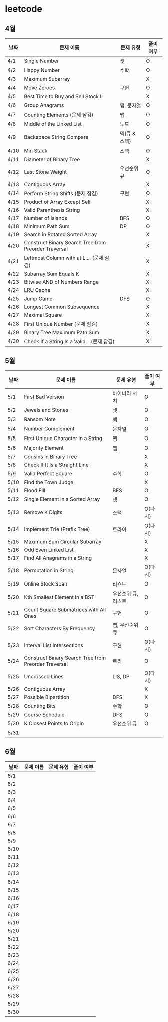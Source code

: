 # leetcode
## 4월

| 날짜 | 문제 이름 | 문제 유형 | 풀이 여부 |
| ---- | --------- | --------- | --------- |
| 4/1  |Single Number| 셋 | O |
| 4/2  |Happy Number| 수학 | O |
| 4/3  |Maximum Subarray|           | X |
| 4/4  |Move Zeroes| 구현 | O |
| 4/5  |Best Time to Buy and Sell Stock II|           | X |
| 4/6  |Group Anagrams| 맵, 문자열 | O |
| 4/7  |Counting Elements (문제 잠김)| 맵 | O |
| 4/8  |Middle of the Linked List| 노드 | O |
| 4/9  |Backspace String Compare| 덱(큐 & 스택) | O |
| 4/10  |Min Stack| 스택 | O |
| 4/11  |Diameter of Binary Tree|           | X |
| 4/12  |Last Stone Weight| 우선순위 큐 | O |
| 4/13  |Contiguous Array|  | X |
| 4/14  |Perform String Shifts (문제 잠김)| 구현 | O |
| 4/15  |Product of Array Except Self|           | X |
| 4/16  |Valid Parenthesis String|           | X |
| 4/17  |Number of Islands| BFS | O |
| 4/18  |Minimum Path Sum| DP | O |
| 4/19  |Search in Rotated Sorted Array|           | X |
| 4/20  |Construct Binary Search Tree from Preorder Traversal|           | X |
| 4/21  |Leftmost Column with at L.... (문제 잠김)|           | X |
| 4/22  |Subarray Sum Equals K|           | X |
| 4/23  |Bitwise AND of Numbers Range|           | X |
| 4/24  |LRU Cache|           | X |
| 4/25  |Jump Game| DFS | O |
| 4/26  |Longest Common Subsequence|           | X |
| 4/27  |Maximal Square|           | X |
| 4/28  |First Unique Number (문제 잠김)|           | X |
| 4/29  |Binary Tree Maximum Path Sum|           | X |
| 4/30  |Check If a String Is a Valid... (문제 잠김)|           | X |

## 5월

| 날짜 | 문제 이름 | 문제 유형 | 풀이 여부 |
| ---- | ---- | --------- | --------- |
| 5/1  |First Bad Version| 바이너리 서치 | O |
| 5/2  |Jewels and Stones| 셋 | O |
| 5/3  |Ransom Note| 맵 | O |
| 5/4  |Number Complement| 문자열 | O |
| 5/5  |First Unique Character in a String| 맵 | O |
| 5/6  |Majority Element| 맵 | O |
| 5/7  |Cousins in Binary Tree|  | X |
| 5/8  |Check If It Is a Straight Line|           | X |
| 5/9  |Valid Perfect Square| 수학 | O |
| 5/10  |Find the Town Judge|  | X |
| 5/11  |Flood Fill| BFS | O |
| 5/12  |Single Element in a Sorted Array| 셋 | O |
| 5/13  |Remove K Digits| 스택 | O(다시) |
| 5/14  |Implement Trie (Prefix Tree)| 트라이 | O(다시) |
| 5/15  |Maximum Sum Circular Subarray|           | X |
| 5/16  |Odd Even Linked List|           | X |
| 5/17  |Find All Anagrams in a String|           | X |
| 5/18  |Permutation in String| 문자열 | O(다시) |
| 5/19  |Online Stock Span| 리스트 | O |
| 5/20  |Kth Smallest Element in a BST| 우선순위 큐, 리스트 | O |
| 5/21  |Count Square Submatrices with All Ones| 구현 | O |
| 5/22  |Sort Characters By Frequency| 맵, 우선순위 큐 | O |
| 5/23  |Interval List Intersections| 구현 | O(다시) |
| 5/24  |Construct Binary Search Tree from Preorder Traversal| 트리 | O |
| 5/25  |Uncrossed Lines| LIS, DP | O(다시) |
| 5/26  |Contiguous Array|           | X |
| 5/27  |Possible Bipartition| DFS | X |
| 5/28  |Counting Bits| 수학 | O |
| 5/29  |Course Schedule| DFS | O |
| 5/30  |K Closest Points to Origin| 우선순위 큐 | O |
| 5/31  ||           |           |

## 6월

| 날짜 | 문제 이름 | 문제 유형 | 풀이 여부 |
| ---- | --------- | --------- | --------- |
| 6/1  |           |           |           |
| 6/2  |           |           |           |
| 6/3  |           |           |           |
| 6/4  |           |           |           |
| 6/5  |           |           |           |
| 6/6  |           |           |           |
| 6/7  |           |           |           |
| 6/8  |           |           |           |
| 6/9  |           |           |           |
| 6/10 |           |           |           |
| 6/11 |           |           |           |
| 6/12 |           |           |           |
| 6/13 |           |           |           |
| 6/14 |           |           |           |
| 6/15 |           |           |           |
| 6/16 |           |           |           |
| 6/17 |           |           |           |
| 6/18 |           |           |           |
| 6/19 |           |           |           |
| 6/20 |           |           |           |
| 6/21 |           |           |           |
| 6/22 |           |           |           |
| 6/23 |           |           |           |
| 6/24 |           |           |           |
| 6/25 |           |           |           |
| 6/26 |           |           |           |
| 6/27 |           |           |           |
| 6/28 |           |           |           |
| 6/29 |           |           |           |
| 6/30 |           |           |           |